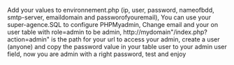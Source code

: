 Add your values to environnement.php (ip, user, password, nameofbdd, smtp-server, emaildomain and passworofyouremail),
You can use your super-agence.SQL to configure PHPMyadmin,
Change email and your on user table with role=admin to be admin,
http://mydomain"/index.php?action=admin" is the path for your url to access your admin,
create a user (anyone) and copy the password value in your table user to your admin user field,
now you are admin with a right password,
test and enjoy
